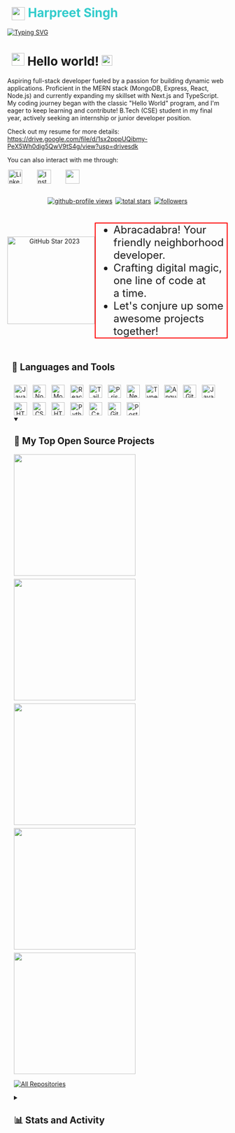

# <a href="https://github.com/HarpreetSingh792" style="padding-left:10px;color:#33CCCC;display:flex;align-items:end;gap:7px;text-decoration:none"><img src="https://i.imgur.com/cyLX0HE.png" width="30" /> Harpreet Singh</a>


<a href="https://git.io/typing-svg"><img src="https://readme-typing-svg.demolab.com?font=Fira%20Code&weight=700&size=30&pause=1000&color=FF0050&width=435&lines=MERN+STACK+DEVELOPER;ENTHUSIAST+ENIGNEER" alt="Typing SVG" /></a>


# <img style="padding-left:10px" src="https://i.imgur.com/WOp54wA.gif" width="29px" /> Hello world!&nbsp;<img src="https://i.imgur.com/A1m0FzX.gif" width="24px">

<p style="padding-left:10px">

Aspiring full-stack developer fueled by a passion for building dynamic web applications. Proficient in the MERN stack (MongoDB, Express, React, Node.js) and currently expanding my skillset with Next.js and TypeScript. My coding journey began with the classic "Hello World" program, and I'm eager to keep learning and contribute! B.Tech (CSE) student in my final year, actively seeking an internship or junior developer position.

Check out my resume for more details: https://drive.google.com/file/d/1sx2pppUQibmy-PeX5Wh0dig5QwV9tS4g/view?usp=drivesdk
</p>

You can also interact with me through:
<!-- Social icons section -->
 <p style="padding-left:2px;display:flex;flex-wrap:wrap;justify-content:start;align-items:center;gap:7px">
  <a href="https://www.linkedin.com/in/harpreet-singh-a3501a244/"><img width="32px" alt="LinkedIn" title="LinkedIn" src="https://i.imgur.com/vbwt1V4.png"/></a>
  &#8287;&#8287;&#8287;&#8287;&#8287;
  <a href="https://www.instagram.com/harpreetsingh71519/"><img width="32px" alt="Instagram" title="Instagram" src="https://i.imgur.com/1UUjata.png"/></a>
  &#8287;&#8287;&#8287;&#8287;&#8287;
  <a href="https://leetcode.com/u/HarpreetSingh792/" alt="LeetCode" title="LeetCode"><img width="32px" src="https://i.imgur.com/d7iGnfU.png"/></a>
  &#8287;&#8287;&#8287;&#8287;&#8287;

 </p>
 
 
<br/>
<div align="center">
<!-- Social badges section -->

<p align="center" style="margin:auto;width:fit-content;display:flex;flex-wrap:wrap; justify-content:start;align-items:center;gap:7px">
 
  <a href="https://komarev.com/ghpvc/?username=HarpreetSingh792&style=for-the-badge&color=FF0050">
    <img alt="github-profile views" title="YouTube views" src="https://komarev.com/ghpvc/?username=HarpreetSingh792&style=for-the-badge&color=FF0050"/></a> 
  <a href="https://github.com/HarpreetSingh792?tab=repositories&sort=stargazers">
    <img alt="total stars" title="Total stars on GitHub" src="https://custom-icon-badges.demolab.com/github/stars/HarpreetSingh792?color=CCCC00&labelColor=CBBF00&style=for-the-badge&logo=star&label=Stars&logoColor=white"/></a>
  <a href="https://github.com/HarpreetSingh792?tab=followers">
    <img alt="followers" title="Follow me on Github" src="https://custom-icon-badges.demolab.com/github/followers/HarpreetSingh792?color=236ad3&labelColor=1155ba&style=for-the-badge&logo=person-add&label=Follow&logoColor=white"/></a>

</p>

<br/>

<!-- GitHub Star link -->
<div align="center" style="display:flex; justify-content:center;align-items:center;gap:7px padding-left:10px">
  <a href="https://stars.github.com/profiles/denvercoder1/">
    <img width="200" src="https://imgur.com/A8MeoT7.png" alt="GitHub Star 2023"/></a>
    <ul style="border:2px solid red;height:100%;font-size:1.5rem;text-align:start;text-wrap:pretty">
    <li>Abracadabra! Your friendly neighborhood developer.</li>
    <li>Crafting digital magic, one line of code at a time.</li>
    <li>Let's conjure up some awesome projects together!</li>
    </ul>
</div>

<h2 style="text-align:left;padding-left:10px">🧰 Languages and Tools</h2>

<div style="height:fit-content;display:flex;flex-wrap:wrap;padding-left:15px;align-items:center">

<img align="left" alt="JavaScript" width="30px" style="padding-right:10px;padding-top:10px;" src="https://cdn.jsdelivr.net/gh/devicons/devicon/icons/javascript/javascript-plain.svg" />

<img align="left" alt="NodeJS" width="30px" style="padding-right:10px;padding-top:10px;" src="https://cdn.jsdelivr.net/gh/devicons/devicon@latest/icons/nodejs/nodejs-plain-wordmark.svg" />
          
<img align="left" alt="MongoDB" width="30px" style="padding-right:10px;padding-top:10px;" src="https://cdn.jsdelivr.net/gh/devicons/devicon@latest/icons/mongodb/mongodb-plain-wordmark.svg" />
<img align="left" alt="React" width="30px" style="padding-right:10px;padding-top:10px;" src="https://cdn.jsdelivr.net/gh/devicons/devicon/icons/react/react-original.svg" />

<img align="left" alt="TailwindCSS" width="30px" style="padding-right:10px;padding-top:10px;" src="https://cdn.jsdelivr.net/gh/devicons/devicon@latest/icons/tailwindcss/tailwindcss-original.svg" />
<img align="left" alt="Prisma" width="30px" style="padding-right:10px;padding-top:10px;"  src="https://cdn.jsdelivr.net/gh/devicons/devicon@latest/icons/prisma/prisma-original.svg" />


<img align="left" alt="NextJS" width="30px" style="padding-right:10px;padding-top:10px;" src="https://cdn.jsdelivr.net/gh/devicons/devicon@latest/icons/nextjs/nextjs-original.svg" />
          
<img align="left" alt="TypeScript" width="30px" style="padding-right:10px;padding-top:10px;" src="https://cdn.jsdelivr.net/gh/devicons/devicon/icons/typescript/typescript-plain.svg" />
<img align="left" alt="Angular" width="30px" style="padding-right:10px;padding-top:10px;" src="https://cdn.jsdelivr.net/gh/devicons/devicon/icons/angularjs/angularjs-plain.svg" />
<img align="left" alt="Git" width="30px" style="padding-right:10px;padding-top:10px;padding-top:10px;padding-top:10px;" src="https://cdn.jsdelivr.net/gh/devicons/devicon/icons/git/git-original.svg" />
<img align="left" alt="Java" width="30px" style="padding-right:10px;padding-top:10px;" src="https://cdn.jsdelivr.net/gh/devicons/devicon/icons/java/java-original.svg"/>

<img align="left" alt="HTML" width="30px" style="padding-right:10px;padding-top:10px;padding-top:10px;" src="https://cdn.jsdelivr.net/gh/devicons/devicon/icons/html5/html5-plain.svg" />
<img align="left" alt="CSS" width="30px" style="padding-right:10px;padding-top:10px;" src="https://cdn.jsdelivr.net/gh/devicons/devicon/icons/css3/css3-plain.svg" />


<img align="left" alt="HTML" width="30px" style="padding-right:10px;padding-top:10px;" src="https://cdn.jsdelivr.net/gh/devicons/devicon@latest/icons/sass/sass-original.svg" />
          

<img align="left" alt="Python" width="30px" style="padding-right:10px;padding-top:10px;" src="https://cdn.jsdelivr.net/gh/devicons/devicon/icons/python/python-plain.svg" />
<img align="left" alt="C++" width="30px" style="padding-right:10px;padding-top:10px;" src="https://cdn.jsdelivr.net/gh/devicons/devicon@latest/icons/cplusplus/cplusplus-original.svg"/>
<img align="left" alt="GitHub" width="30px" style="padding-right:10px;padding-top:10px;" src="https://cdn.jsdelivr.net/gh/devicons/devicon/icons/github/github-original.svg" />

<img  align="left" alt="Postman" width="30px" style="padding-right:10px;padding-top:10px;" src="https://cdn.jsdelivr.net/gh/devicons/devicon@latest/icons/postman/postman-original.svg" />
          
</div>




<details open style="text-align:left;padding-left:15px;"> 
  <summary><h2>📘 My Top Open Source Projects</h2></summary>


  <p align="left" style="display:grid;grid-template-columns:repeat(auto-fit,minmax(280px,2fr));justify-content:center;align-items:center;gap:7px;">
    <a href="https://github.com/HarpreetSingh792/Trendora-BackEnd"><img width="278" src="https://denvercoder1-github-readme-stats.vercel.app/api/pin/?username=HarpreetSingh792&repo=Trendora-BackEnd&theme=react&bg_color=1F222E&title_color=F85D7F&hide_border=true&icon_color=F8D866&show_icons=false%22 alt="trendora-ecommerce-app"></a>
 <a href="https://github.com/HarpreetSingh792/Trendora-FrontEnd"><img width="278" src="https://denvercoder1-github-readme-stats.vercel.app/api/pin/?username=HarpreetSingh792&repo=Trendora-FrontEnd&theme=react&bg_color=1F222E&title_color=F85D7F&hide_border=true&icon_color=F8D866&show_icons=false%22 alt="trendora-ecommerce-app"></a>
 <a href="https://github.com/HarpreetSingh792/Book_Zudio"><img width="278" src="https://denvercoder1-github-readme-stats.vercel.app/api/pin/?username=HarpreetSingh792&repo=Book_Zudio&theme=react&bg_color=1F222E&title_color=F85D7F&hide_border=true&icon_color=F8D866&show_icons=false%22 alt="book-zudio"></a>
 <a href="https://github.com/HarpreetSingh792/Resume-Builder"><img width="278" src="https://denvercoder1-github-readme-stats.vercel.app/api/pin/?username=HarpreetSingh792&repo=Resume-Builder&theme=react&bg_color=1F222E&title_color=F85D7F&hide_border=true&icon_color=F8D866&show_icons=false%22 alt="resumme-builder"></a>
 <a href="https://github.com/HarpreetSingh792/bookchef"><img width="278" src="https://denvercoder1-github-readme-stats.vercel.app/api/pin/?username=HarpreetSingh792&repo=bookchef&theme=react&bg_color=1F222E&title_color=F85D7F&hide_border=true&icon_color=F8D866&show_icons=false%22 alt="resumme-builder"></a>
  </p>

  <a href="https://github.com/HarpreetSingh792?tab=repositories&sort=stargazers"><img alt="All Repositories" title="All Repositories" src="https://custom-icon-badges.demolab.com/badge/-Click%20Here%20For%20All%20My%20Repos-1F222E?style=for-the-badge&logoColor=white&logo=repo"/></a>
</details>

<details style="padding-left:15px;text-align:left"> 
  <summary><h2>📊 Stats and Activity</h2></summary>



  <h3>💻 GitHub Profile Stats</h3>

  <!-- https://github.com/anuraghazra/github-readme-stats -->
  
 <a href="https://git.io/streak-stats"><img src="https://streak-stats.demolab.com?user=HarpreetSingh792&theme=monokai-metallian&hide_border=true&fire=FF005A&ring=FF005A&sideLabels=FFFFFF&currStreakLabel=FFFFFF&currStreakNum=FFFFFF&sideNums=FFFFFF" alt="GitHub Streak" height="192px" /></a>

  <a href="https://github.com/anuraghazra/github-readme-stats"><img alt="Harpreet's Top Languages" src="https://github-readme-stats.vercel.app/api/top-langs?username=harpreetsingh792&show_icons=true&locale=en&layout=compact&theme=react&hide_border=true&bg_color=1F222E&title_color=F85D7F&icon_color=F8D866&hide=Jupyter%20Notebook,Roff" height="192px"/></a>
  <br/>

  <b>Note:</b> Top languages is only a metric of the languages my public code consists of and doesn't reflect experience or skill level.
  
  <!-- https://github.com/ashutosh00710/github-readme-activity-graph -->

  <a href="https://github.com/ashutosh00710/github-readme-activity-graph"><img alt="DenverCoder1's Activity Graph" src="https://github-readme-activity-graph.vercel.app/graph/?username=HarpreetSingh792&bg_color=1F222E&color=F8D866&line=F85D7F&point=FFFFFF&hide_border=true" /></a>

</details>
